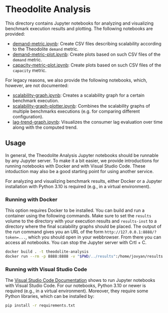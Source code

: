 # Theodolite Analysis

This directory contains Jupyter notebooks for analyzing and visualizing
benchmark execution results and plotting. The following notebooks are provided:

* [demand-metric.ipynb](demand-metric.ipynb): Create CSV files describing scalability according to the Theodolite `demand` metric.
* [demand-metric-plot.ipynb](demand-metric-plot.ipynb): Create plots based on such CSV files of the `demand` metric.
* [capacity-metric-plot.ipynb](capacity-metric-plot.ipynb): Create plots based on such CSV files of the `capacity` metric.

For legacy reasons, we also provide the following notebooks, which, however, are not documented:

* [scalability-graph.ipynb](scalability-graph.ipynb): Creates a scalability graph for a certain benchmark execution.
* [scalability-graph-plotter.ipynb](scalability-graph-plotter.ipynb): Combines the scalability graphs of multiple benchmarks executions (e.g. for comparing different configuration).
* [lag-trend-graph.ipynb](lag-trend-graph.ipynb): Visualizes the consumer lag evaluation over time along with the computed trend.

## Usage

In general, the Theodolite Analysis Jupyter notebooks should be runnable by any Jupyter server. To make it a bit easier,
we provide introductions for running notebooks with Docker and with Visual Studio Code. These intoduction may also be
a good starting point for using another service.

For analyzing and visualizing benchmark results, either Docker or a Jupyter installation with Python 3.10 is
required (e.g., in a virtual environment).

### Running with Docker

This option requires Docker to be installed. You can build and run a container using the following commands. Make sure
to set the `results` volume to the directory with your execution results and `results-inst` to a directory where the
final scalability graphs should be placed. The output of the *run* command gives you an URL of the form
`http://127.0.0.1:8888/?token=...`, which you should open in your webbrowser. From there you can access all notebooks.
You can stop the Jupyter server with Crtl + C.

```sh
docker build . -t theodolite-analysis
docker run --rm -p 8888:8888 -v "$PWD/../results":/home/jovyan/results -v "$PWD/../results-inst":/home/jovyan/results-inst theodolite-analysis
```

### Running with Visual Studio Code

The [Visual Studio Code Documentation](https://code.visualstudio.com/docs/python/jupyter-support) shows to run Jupyter
notebooks with Visual Studio Code. For our notebooks, Python 3.10 or newer is required (e.g., in a virtual environment).
Moreover, they require some Python libraries, which can be installed by:

```sh
pip install -r requirements.txt
```